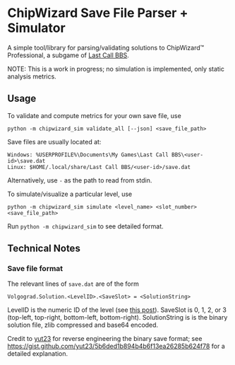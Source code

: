 # ChipWizard Save File Parser + Simulator

A simple tool/library for parsing/validating solutions to ChipWizard™ Professional,
a subgame of [Last Call BBS](https://zachtronics.com/last-call-bbs/).

NOTE: This is a work in progress; no simulation is implemented, only static
analysis metrics.

## Usage

To validate and compute metrics for your own save file, use
```
python -m chipwizard_sim validate_all [--json] <save_file_path>
```
Save files are usually located at:
```
Windows: %USERPROFILE%\Documents\My Games\Last Call BBS\<user-id>\save.dat
Linux: $HOME/.local/share/Last Call BBS/<user-id>/save.dat
```
Alternatively, use `-` as the path to read from stdin.

To simulate/visualize a particular level, use
```
python -m chipwizard_sim simulate <level_name> <slot_number> <save_file_path>
```
Run `python -m chipwizard_sim` to see detailed format.


## Technical Notes

### Save file format

The relevant lines of `save.dat` are of the form
```
Volgograd.Solution.<LevelID>.<SaveSlot> = <SolutionString>
```
LevelID is the numeric ID of the level (see [this post](https://old.reddit.com/r/lastcallbbs/comments/wkgg96/comment/ijn4oo9/)).
SaveSlot is 0, 1, 2, or 3 (top-left, top-right, bottom-left, bottom-right).
SolutionString is is the binary solution file, zlib compressed and base64 encoded.

Credit to [yut23](https://github.com/yut23) for reverse engineering the binary
save format; see
<https://gist.github.com/yut23/5b6ded1b894b4b6f13ea26285b624f78> for a detailed
explanation.
